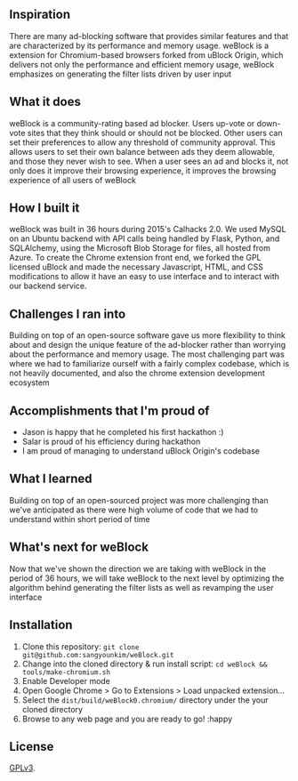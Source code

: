 ## Inspiration
There are many ad-blocking software that provides similar features and that are characterized by its performance and memory usage. weBlock is a extension for Chromium-based browsers forked from uBlock Origin, which delivers not only the performance and efficient memory usage, weBlock emphasizes on generating the filter lists driven by user input

## What it does
weBlock is a community-rating based ad blocker. Users up-vote or down-vote sites that they think should or should not be blocked. Other users can set their preferences to allow any threshold of community approval. This allows users to set their own balance between ads they deem allowable, and those they never wish to see. When a user sees an ad and blocks it, not only does it improve their browsing experience, it improves the browsing experience of all users of weBlock

## How I built it
weBlock was built in 36 hours during 2015's Calhacks 2.0. We used MySQL on an Ubuntu backend with API calls being handled by Flask, Python, and SQLAlchemy, using the Microsoft Blob Storage for files, all hosted from Azure. To create the Chrome extension front end, we forked the GPL licensed uBlock and made the necessary Javascript, HTML, and CSS modifications to allow it have an easy to use interface and to interact with our backend service.

## Challenges I ran into
Building on top of an open-source software gave us more flexibility to think about and design the unique feature of the ad-blocker rather than worrying about the performance and memory usage. The most challenging part was where we had to familiarize ourself with a fairly complex codebase, which is not heavily documented, and also the chrome extension development ecosystem

## Accomplishments that I'm proud of
* Jason is happy that he completed his first hackathon :)
* Salar is proud of his efficiency during hackathon
* I am proud of managing to understand uBlock Origin's codebase

## What I learned
Building on top of an open-sourced project was more challenging than we've anticipated as there were high volume of code that we had to understand within short period of time

## What's next for weBlock
Now that we've shown the direction we are taking with weBlock in the period of 36 hours, we will take weBlock to the next level by optimizing the algorithm behind generating the filter lists as well as revamping the user interface

## Installation
1. Clone this repository:
`git clone git@github.com:sangyounkim/weBlock.git`
2. Change into the cloned directory & run install script:
`cd weBlock && tools/make-chromium.sh`
3. Enable Developer mode
4. Open Google Chrome > Go to Extensions > Load unpacked extension...
5. Select the `dist/build/weBlock0.chromium/` directory under the your cloned directory
6. Browse to any web page and you are ready to go! :happy

## License

[GPLv3](https://github.com/sangyounkim/weBlock/blob/master/LICENSE.txt).

